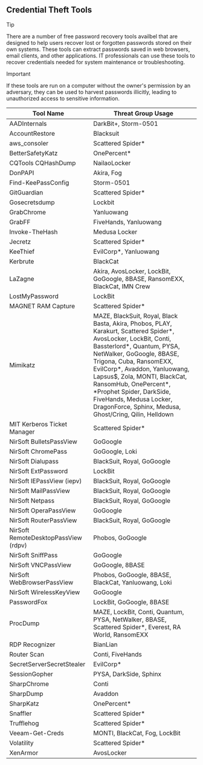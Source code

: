 ## Credential Theft Tools

> [!TIP]
> There are a number of free password recovery tools availbel that are designed to help users recover lost or forgotten passwords stored on their own systems. These tools can extract passwords saved in web browsers, email clients, and other applications. IT professionals can use these tools to recover credentials needed for system maintenance or troubleshooting.

> [!IMPORTANT]
> If these tools are run on a computer without the owner's permission by an adversary, they can be used to harvest passwords illicitly, leading to unauthorized access to sensitive information.

| Tool Name | Threat Group Usage |
|---|---|
| AADInternals | DarkBit+, Storm-0501 |
| AccountRestore | Blacksuit |
| aws_consoler | Scattered Spider* |
| BetterSafetyKatz | OnePercent* |
| CQTools CQHashDump | NailaoLocker |
| DonPAPI | Akira, Fog |
| Find-KeePassConfig | Storm-0501 |
| GitGuardian | Scattered Spider* |
| Gosecretsdump | Lockbit |
| GrabChrome | Yanluowang |
| GrabFF | FiveHands, Yanluowang |
| Invoke-TheHash | Medusa Locker |
| Jecretz | Scattered Spider* |
| KeeThief | EvilCorp*, Yanluowang |
| Kerbrute | BlackCat |
| LaZagne | Akira, AvosLocker, LockBit, GoGoogle, 8BASE, RansomEXX, BlackCat, IMN Crew |
| LostMyPassword | LockBit |
| MAGNET RAM Capture | Scattered Spider* |
| Mimikatz | MAZE, BlackSuit, Royal, Black Basta, Akira, Phobos, PLAY, Karakurt, Scattered Spider*, AvosLocker, LockBit, Conti, Bassterlord*, Quantum, PYSA, NetWalker, GoGoogle, 8BASE, Trigona, Cuba, RansomEXX, EvilCorp*, Avaddon, Yanluowang, Lapsus$, Zola, MONTI, BlackCat, RansomHub, OnePercent*, *Prophet Spider, DarkSide, FiveHands, Medusa Locker, DragonForce, Sphinx, Medusa, Ghost/Cring, Qilin, Helldown |
| MIT Kerberos Ticket Manager | Scattered Spider* |
| NirSoft BulletsPassView | GoGoogle |
| NirSoft ChromePass | GoGoogle, Loki |
| NirSoft Dialupass | BlackSuit, Royal, GoGoogle |
| NirSoft ExtPassword | LockBit |
| NirSoft IEPassView (iepv) | BlackSuit, Royal, GoGoogle |
| NirSoft MailPassView | BlackSuit, Royal, GoGoogle |
| NirSoft Netpass | BlackSuit, Royal, GoGoogle |
| NirSoft OperaPassView | GoGoogle |
| NirSoft RouterPassView | BlackSuit, Royal, GoGoogle |
| NirSoft RemoteDesktopPassView (rdpv) | Phobos, GoGoogle |
| NirSoft SniffPass | GoGoogle |
| NirSoft VNCPassView | GoGoogle, 8BASE |
| NirSoft WebBrowserPassView | Phobos, GoGoogle, 8BASE, BlackCat, Yanluowang, Loki |
| NirSoft WirelessKeyView | GoGoogle |
| PasswordFox | LockBit, GoGoogle, 8BASE |
| ProcDump | MAZE, LockBit, Conti, Quantum, PYSA, NetWalker, 8BASE, Scattered Spider*, Everest, RA World, RansomEXX |
| RDP Recognizer | BianLian |
| Router Scan | Conti, FiveHands |
| SecretServerSecretStealer | EvilCorp* |
| SessionGopher | PYSA, DarkSide, Sphinx |
| SharpChrome | Conti |
| SharpDump | Avaddon |
| SharpKatz | OnePercent* |
| Snaffler | Scattered Spider* | 
| Trufflehog | Scattered Spider* |
| Veeam-Get-Creds | MONTI, BlackCat, Fog, LockBit |
| Volatility | Scattered Spider* |
| XenArmor | AvosLocker |
